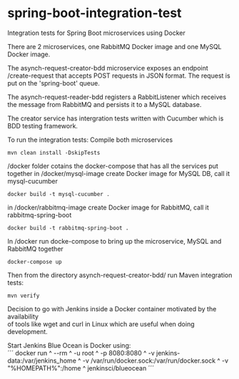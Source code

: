 # spring-boot-integration-test
Integration tests for Spring Boot microservices using Docker

There are 2 microservices, one RabbitMQ Docker image and one MySQL Docker image.

The asynch-request-creator-bdd microservice exposes an endpoint /create-request that accepts
POST requests in JSON format. The request is put on the 'spring-boot' queue.

The asynch-request-reader-bdd registers a RabbitListener which receives the message
from RabbitMQ and persists it to a MySQL database.

The creator service has intergration tests written with Cucumber which is BDD testing framework.

To run the integration tests:
Compile both microservices
```
mvn clean install -DskipTests
```


/docker folder cotains the docker-compose that has all the services put together
in /docker/mysql-image create Docker image for MySQL DB, call it mysql-cucumber
```
docker build -t mysql-cucumber .
```

in /docker/rabbitmq-image create Docker image for RabbitMQ, call it rabbitmq-spring-boot
```
docker build -t rabbitmq-spring-boot .
```

In /docker run docke-compose to bring up the microservice, MySQL and RabbitMQ together
```
docker-compose up
```

Then from the directory asynch-request-creator-bdd/ run Maven integration tests:
```
mvn verify
```

Decision to go with Jenkins inside a Docker container motivated by the availability  
of tools like wget and curl in Linux which are useful when doing development.

Start Jenkins Blue Ocean is Docker using:  
´´´
docker run ^
  --rm ^
  -u root ^
  -p 8080:8080 ^
  -v jenkins-data:/var/jenkins_home ^
  -v /var/run/docker.sock:/var/run/docker.sock ^
  -v "%HOMEPATH%":/home ^
  jenkinsci/blueocean
  ´´´
